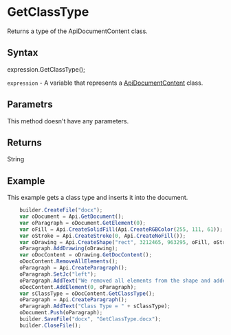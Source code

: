 # GetClassType

Returns a type of the ApiDocumentContent class.

## Syntax

expression.GetClassType();

`expression` - A variable that represents a [ApiDocumentContent](../ApiDocumentContent.md) class.

## Parametrs

This method doesn't have any parameters.

## Returns

String

## Example

This example gets a class type and inserts it into the document.

```javascript
	builder.CreateFile("docx");
	var oDocument = Api.GetDocument();
	var oParagraph = oDocument.GetElement(0);
	var oFill = Api.CreateSolidFill(Api.CreateRGBColor(255, 111, 61));
	var oStroke = Api.CreateStroke(0, Api.CreateNoFill());
	var oDrawing = Api.CreateShape("rect", 3212465, 963295, oFill, oStroke);
	oParagraph.AddDrawing(oDrawing);
	var oDocContent = oDrawing.GetDocContent();
	oDocContent.RemoveAllElements();
	oParagraph = Api.CreateParagraph();
	oParagraph.SetJc("left");
	oParagraph.AddText("We removed all elements from the shape and added a new paragraph inside it.");
	oDocContent.AddElement(0, oParagraph);
	var sClassType = oDocContent.GetClassType();
	oParagraph = Api.CreateParagraph();
	oParagraph.AddText("Class Type = " + sClassType);
	oDocument.Push(oParagraph);
	builder.SaveFile("docx", "GetClassType.docx");
	builder.CloseFile();
```